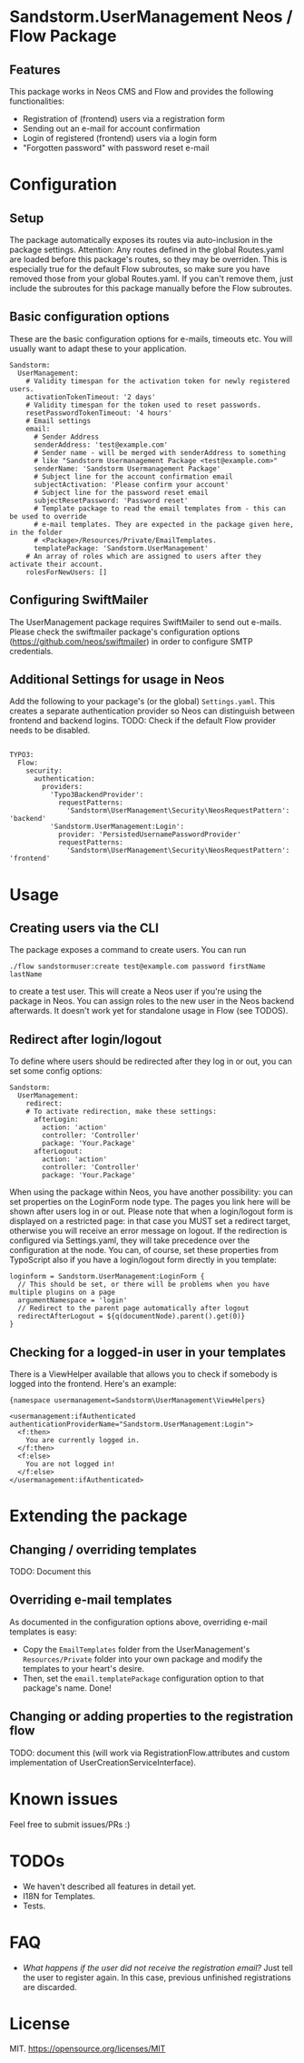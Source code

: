 # Sandstorm.UserManagement Neos / Flow Package

## Features
This package works in Neos CMS and Flow and provides the following functionalities:

* Registration of (frontend) users via a registration form
* Sending out an e-mail for account confirmation
* Login of registered (frontend) users via a login form
* "Forgotten password" with password reset e-mail

# Configuration

## Setup
The package automatically exposes its routes via auto-inclusion in the package settings.
Attention: Any routes defined in the global Routes.yaml are loaded before this package's routes, so they may be overriden.
This is especially true for the default Flow subroutes, so make sure you have removed those from your global Routes.yaml.
If you can't remove them, just include the subroutes for this package manually before the Flow subroutes.

## Basic configuration options
These are the basic configuration options for e-mails, timeouts etc. You will usually want to adapt these to your application.
```
Sandstorm:
  UserManagement:
    # Validity timespan for the activation token for newly registered users.
    activationTokenTimeout: '2 days'
    # Validity timespan for the token used to reset passwords.
    resetPasswordTokenTimeout: '4 hours'
    # Email settings
    email:
      # Sender Address
      senderAddress: 'test@example.com'
      # Sender name - will be merged with senderAddress to something
      # like "Sandstorm Usermanagement Package <test@example.com>"
      senderName: 'Sandstorm Usermanagement Package'
      # Subject line for the account confirmation email
      subjectActivation: 'Please confirm your account'
      # Subject line for the password reset email
      subjectResetPassword: 'Password reset'
      # Template package to read the email templates from - this can be used to override
      # e-mail templates. They are expected in the package given here, in the folder
      # <Package>/Resources/Private/EmailTemplates.
      templatePackage: 'Sandstorm.UserManagement'
    # An array of roles which are assigned to users after they activate their account.
    rolesForNewUsers: []
```

## Configuring SwiftMailer
The UserManagement package requires SwiftMailer to send out e-mails. Please check the swiftmailer package's
configuration options (https://github.com/neos/swiftmailer) in order to configure SMTP credentials.

## Additional Settings for usage in Neos
Add the following to your package's (or the global) `Settings.yaml`. This creates a separate authentication provider so Neos can
distinguish between frontend and backend logins.
TODO: Check if the default Flow provider needs to be disabled.

```

TYPO3:
  Flow:
    security:
      authentication:
        providers:
          'Typo3BackendProvider':
            requestPatterns:
              'Sandstorm\UserManagement\Security\NeosRequestPattern': 'backend'
          'Sandstorm.UserManagement:Login':
            provider: 'PersistedUsernamePasswordProvider'
            requestPatterns:
              'Sandstorm\UserManagement\Security\NeosRequestPattern': 'frontend'

```

# Usage

## Creating users via the CLI
The package exposes a command to create users. You can run

`./flow sandstormuser:create test@example.com password firstName lastName`

to create a test user. This will create a Neos user if you're using the package in Neos. You can assign
roles to the new user in the Neos backend afterwards. It doesn't work yet for standalone usage in Flow (see TODOS).

## Redirect after login/logout
To define where users should be redirected after they log in or out, you can set some config options:
```
Sandstorm:
  UserManagement:
    redirect:
    # To activate redirection, make these settings:
      afterLogin:
        action: 'action'
        controller: 'Controller'
        package: 'Your.Package'
      afterLogout:
        action: 'action'
        controller: 'Controller'
        package: 'Your.Package'
```


When using the package within Neos, you have another possibility: you can set properties on the LoginForm node type.
The pages you link here will be shown after users log in or out. Please note that when a login/logout form is displayed
on a restricted page: in that case you MUST set a redirect target, otherwise you will receive an error message on logout.
If the redirection is configured via Settings.yaml, they will take precedence over the configuration at the node.
You can, of course, set these properties from TypoScript also if you have a login/logout form directly in you template:
```
loginform = Sandstorm.UserManagement:LoginForm {
  // This should be set, or there will be problems when you have multiple plugins on a page
  argumentNamespace = 'login'
  // Redirect to the parent page automatically after logout
  redirectAfterLogout = ${q(documentNode).parent().get(0)}
}
```

## Checking for a logged-in user in your templates
There is a ViewHelper available that allows you to check if somebody is logged into the frontend. Here's an example:

```
{namespace usermanagement=Sandstorm\UserManagement\ViewHelpers}

<usermanagement:ifAuthenticated authenticationProviderName="Sandstorm.UserManagement:Login">
  <f:then>
    You are currently logged in.
  </f:then>
  <f:else>
    You are not logged in!
  </f:else>
</usermanagement:ifAuthenticated>

```

# Extending the package

## Changing / overriding templates
TODO: Document this

## Overriding e-mail templates
As documented in the configuration options above, overriding e-mail templates is easy:
* Copy the `EmailTemplates` folder from the UserManagement's `Resources/Private` folder into your
  own package and modify the templates to your heart's desire.
* Then, set the `email.templatePackage` configuration option to that package's name. Done!

## Changing or adding properties to the registration flow
TODO: document this (will work via RegistrationFlow.attributes and custom implementation of UserCreationServiceInterface).

# Known issues

Feel free to submit issues/PRs :)

# TODOs

* We haven't described all features in detail yet.
* I18N for Templates.
* Tests.

# FAQ

* *What happens if the user did not receive the registration email?*
  Just tell the user to register again. In this case, previous unfinished registrations are discarded.

# License
MIT.
https://opensource.org/licenses/MIT
